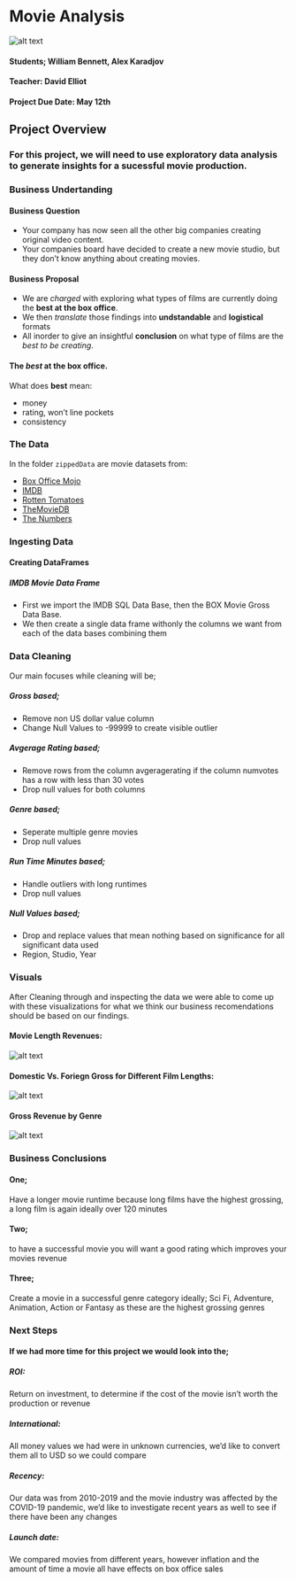 # Movie Analysis
![alt text](images/movie-producer-1000x600.jpg)
#### Students; William Bennett, Alex Karadjov
#### Teacher: David Elliot
#### Project Due Date: May 12th



## Project Overview
### For this project, we will need to use exploratory data analysis to generate insights for a sucessful movie production.




### Business Undertanding

#### Business Question
- Your company has now seen all the other big companies creating original video content. 
- Your companies board have decided to create a new movie studio, but they don’t know anything about creating movies.


#### Business Proposal
- We are _charged_ with exploring what types of films are currently doing the **best at the box office**.
- We then _translate_ those findings into **undstandable** and **logistical** formats
- All inorder to give an insightful **conclusion** on what type of films are the _best to be creating_.



#### The _best_ at the box office.
What does **best** mean:
- money
- rating, won’t line pockets
- consistency




### The Data

In the folder `zippedData` are movie datasets from:

* [Box Office Mojo](https://www.boxofficemojo.com/)
* [IMDB](https://www.imdb.com/)
* [Rotten Tomatoes](https://www.rottentomatoes.com/)
* [TheMovieDB](https://www.themoviedb.org/)
* [The Numbers](https://www.the-numbers.com/)





### Ingesting Data
#### Creating DataFrames

##### IMDB Movie Data Frame
- First we import the IMDB SQL Data Base, then the BOX Movie Gross Data Base.
- We then create a single data frame withonly the columns we want from each of the data bases combining them




### Data Cleaning
Our main focuses while cleaning will be;

##### Gross based;
- Remove non US dollar value column
- Change Null Values to -99999 to create visible outlier


##### Avgerage Rating based;
- Remove rows from the column avgeragerating if the column numvotes has a row with less than 30 votes
- Drop null values for both columns


##### Genre based;
- Seperate multiple genre movies
- Drop null values


##### Run Time Minutes based;
- Handle outliers with long runtimes 
- Drop null values


##### Null Values based;
- Drop and replace values that mean nothing based on significance for all significant data used
- Region, Studio, Year




### Visuals
After Cleaning through and inspecting the data we were able to come up with these visualizations for what we think our business recomendations should be based on our findings.

#### Movie Length Revenues:
![alt text](images/runtime_revenue.png)


#### Domestic Vs. Foriegn Gross for Different Film Lengths:
![alt text](images/foreign_vs_domestic_gross.png)


#### Gross Revenue by Genre 
![alt text](images/genre_revenue.png)



### Business Conclusions

#### One; 
Have a longer movie runtime because long films have the highest grossing, a long film is again ideally over 120 minutes


#### Two; 
to have a successful movie you will want a good rating which improves your movies revenue


#### Three; 
Create a movie in a successful genre category ideally; Sci Fi, Adventure, Animation, Action or Fantasy as these are the highest grossing genres


### Next Steps
#### If we had more time for this project we would look into the;

##### ROI:
Return on investment, to determine if the cost of the movie isn’t worth the production or revenue 


##### International: 
All money values we had were in unknown currencies, we’d like to convert them all to USD so we could compare 


##### Recency: 
Our data was from 2010-2019 and the movie industry was affected by the COVID-19 pandemic, we’d like to investigate recent years as well to see if there have been any changes


##### Launch date: 
We compared movies from different years, however inflation and the amount of time a movie all have effects on box office sales


